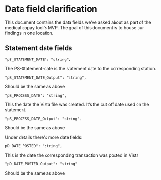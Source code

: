 # Data field clarification

This document contains the data fields we've asked about as part of the medical copay tool's MVP. The goal of this document is to house our findings in one location. 

## Statement date fields

`"pS_STATEMENT_DATE": "string",` 

The PS-Statement-date is the statement date to the corresponding station. 


`"pS_STATEMENT_DATE_Output": "string",` 

Should be the same as above


`"pS_PROCESS_DATE": "string",` 

This the date the Vista file was created.  It’s the cut off date used on the statement.


`"pS_PROCESS_DATE_Output": "string",`  

Should be the same as above

Under details there's more date fields:

`pD_DATE_POSTED": "string",` 

This is the date the corresponding transaction was posted in Vista


`"pD_DATE_POSTED_Output": "string"`  

Should be the same as above
